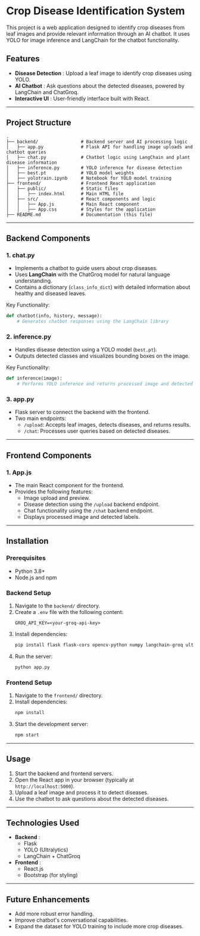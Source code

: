 # Crop Disease Identification System

This project is a web application designed to identify crop diseases from leaf images and provide relevant information through an AI chatbot. It uses YOLO for image inference and LangChain for the chatbot functionality.

## Features

* **Disease Detection** : Upload a leaf image to identify crop diseases using YOLO.
* **AI Chatbot** : Ask questions about the detected diseases, powered by LangChain and ChatGroq.
* **Interactive UI** : User-friendly interface built with React.

---

## Project Structure

```plaintext
.
├── backend/                # Backend server and AI processing logic
│   ├── app.py              # Flask API for handling image uploads and chatbot queries
│   ├── chat.py             # Chatbot logic using LangChain and plant disease information
│   ├── inference.py        # YOLO inference for disease detection
│   ├── best.pt             # YOLO model weights
│   ├── yolotrain.ipynb     # Notebook for YOLO model training
├── frontend/               # Frontend React application
│   ├── public/             # Static files
│   │   ├── index.html      # Main HTML file
│   ├── src/                # React components and logic
│   │   ├── App.js          # Main React component
│   │   ├── App.css         # Styles for the application
├── README.md               # Documentation (this file)
```

---

## Backend Components

### 1. **chat.py**

* Implements a chatbot to guide users about crop diseases.
* Uses **LangChain** with the ChatGroq model for natural language understanding.
* Contains a dictionary (`class_info_dict`) with detailed information about healthy and diseased leaves.

Key Functionality:

```python
def chatbot(info, history, message):
    # Generates chatbot responses using the LangChain library
```

### 2. **inference.py**

* Handles disease detection using a YOLO model (`best.pt`).
* Outputs detected classes and visualizes bounding boxes on the image.

Key Functionality:

```python
def inference(image):
    # Performs YOLO inference and returns processed image and detected classes
```

### 3. **app.py**

* Flask server to connect the backend with the frontend.
* Two main endpoints:
  * `/upload`: Accepts leaf images, detects diseases, and returns results.
  * `/chat`: Processes user queries based on detected diseases.

---

## Frontend Components

### 1. **App.js**

* The main React component for the frontend.
* Provides the following features:
  * Image upload and preview.
  * Disease detection using the `/upload` backend endpoint.
  * Chat functionality using the `/chat` backend endpoint.
  * Displays processed image and detected labels.

---

## Installation

### Prerequisites

* Python 3.8+
* Node.js and npm

### Backend Setup

1. Navigate to the `backend/` directory.
2. Create a `.env` file with the following content:
   ```plaintext
   GROQ_API_KEY=<your-groq-api-key>
   ```
3. Install dependencies:
   ```bash
   pip install flask flask-cors opencv-python numpy langchain-groq ultralytics python-dotenv
   ```
4. Run the server:
   ```bash
   python app.py
   ```

### Frontend Setup

1. Navigate to the `frontend/` directory.
2. Install dependencies:
   ```bash
   npm install
   ```
3. Start the development server:
   ```bash
   npm start
   ```

---

## Usage

1. Start the backend and frontend servers.
2. Open the React app in your browser (typically at `http://localhost:5000`).
3. Upload a leaf image and process it to detect diseases.
4. Use the chatbot to ask questions about the detected diseases.

---

## Technologies Used

* **Backend** :
  * Flask
  * YOLO (Ultralytics)
  * LangChain + ChatGroq
* **Frontend** :
  * React.js
  * Bootstrap (for styling)

---

## Future Enhancements

* Add more robust error handling.
* Improve chatbot's conversational capabilities.
* Expand the dataset for YOLO training to include more crop diseases.
